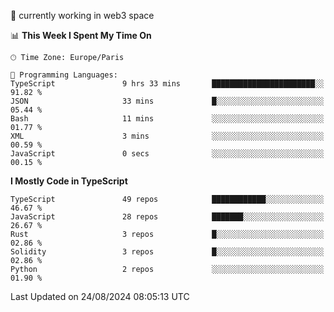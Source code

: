 🔭 currently working in web3 space

<!--START_SECTION:waka-->
📊 **This Week I Spent My Time On** 

```text
🕑︎ Time Zone: Europe/Paris

💬 Programming Languages: 
TypeScript               9 hrs 33 mins       ███████████████████████░░   91.82 % 
JSON                     33 mins             █░░░░░░░░░░░░░░░░░░░░░░░░   05.44 % 
Bash                     11 mins             ░░░░░░░░░░░░░░░░░░░░░░░░░   01.77 % 
XML                      3 mins              ░░░░░░░░░░░░░░░░░░░░░░░░░   00.59 % 
JavaScript               0 secs              ░░░░░░░░░░░░░░░░░░░░░░░░░   00.15 % 
```

**I Mostly Code in TypeScript** 

```text
TypeScript               49 repos            ████████████░░░░░░░░░░░░░   46.67 % 
JavaScript               28 repos            ███████░░░░░░░░░░░░░░░░░░   26.67 % 
Rust                     3 repos             █░░░░░░░░░░░░░░░░░░░░░░░░   02.86 % 
Solidity                 3 repos             █░░░░░░░░░░░░░░░░░░░░░░░░   02.86 % 
Python                   2 repos             ░░░░░░░░░░░░░░░░░░░░░░░░░   01.90 % 
```




 Last Updated on 24/08/2024 08:05:13 UTC
<!--END_SECTION:waka-->
